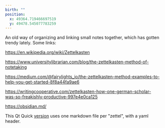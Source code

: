 ```yaml
---
birth: ""
position:
  x: 49364.719466697519
  y: 49478.545077783259
---
```

An old way of organizing and linking small notes together, which has gotten
trendy lately.  Some links:

<https://en.wikipedia.org/wiki/Zettelkasten>

<https://www.universitylibrarian.com/blog/the-zettelkasten-method-of-notetaking>

<https://medium.com/@fairylights_io/the-zettelkasten-method-examples-to-help-you-get-started-8f8a44fa9ae6>

<https://writingcooperative.com/zettelkasten-how-one-german-scholar-was-so-freakishly-productive-997e4e0ca125>

<https://obsidian.md/>

This Qt Quick 
[version](file:example/QQuickTextSelection-programmatic-linking.md#this_zettelkasten)
uses one markdown file per "zettel", with a yaml header.

